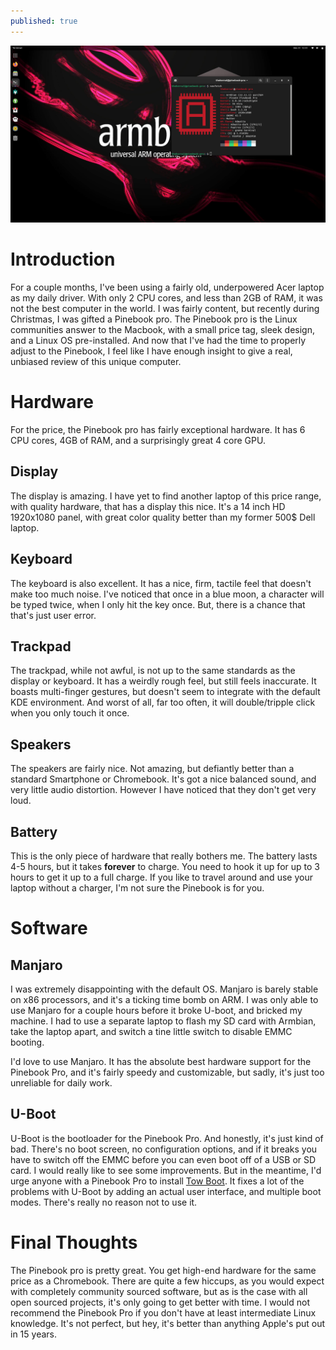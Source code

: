 ```yaml
---
published: true
---
```


![IMAGE](/images/Pinebook.png) 

# Introduction 

For a couple months, I've been using a fairly old, underpowered Acer laptop as my daily driver. With only 2 CPU cores, and less than 2GB of RAM, it was not the best computer in the world. I was fairly content, but recently during Christmas,  I was gifted a Pinebook pro. The Pinebook pro is the Linux communities answer to the Macbook, with a small price tag, sleek design, and a Linux OS pre-installed. And now that I've had the time to properly adjust to the Pinebook, I feel like I have enough insight to give a real, unbiased review of this unique computer. 

# Hardware 

For the price, the Pinebook pro has fairly exceptional hardware. It has 6 CPU cores, 4GB of RAM, and a surprisingly great 4 core GPU. 

## Display 

The display is amazing. I have yet to find another laptop of this price range, with quality hardware, that has a display this nice. It's a 14 inch HD 1920x1080 panel, with great color quality better than my former 500$ Dell laptop. 

## Keyboard 

The keyboard is also excellent. It has a nice, firm, tactile feel that doesn't make too much noise. I've noticed that once in a blue moon, a character will be typed twice, when I only hit the key once. But, there is a chance that that's just user error. 

## Trackpad 

The trackpad, while not awful, is not up to the same standards as the display or keyboard. It has a weirdly rough feel, but still feels inaccurate. It boasts multi-finger gestures, but doesn't seem to integrate with the default KDE environment. And worst of all, far too often, it will double/tripple click when you only touch it once.

## Speakers 

The speakers are fairly nice. Not amazing, but defiantly better than a standard Smartphone or Chromebook. It's got a nice balanced sound, and very little audio distortion. However I have noticed that they don't get very loud.  

## Battery 

This is the only piece of hardware that really bothers me. The battery lasts 4-5 hours, but it takes **forever** to charge. You need to hook it up for up to 3 hours to get it up to a full charge. If you like to travel around and use your laptop without a charger, I'm not sure the Pinebook is for you. 

# Software 

## Manjaro

I was extremely disappointing with the default OS. Manjaro is barely stable on x86 processors, and it's a ticking time bomb on ARM. I was only able to use Manjaro for a couple hours before it broke U-boot, and bricked my machine. I had to use a separate laptop to flash my SD card with Armbian, take the laptop apart, and switch a tine little switch to disable EMMC booting. 

I'd love to  use Manjaro. It has the absolute best hardware support for the Pinebook Pro, and it's fairly speedy and customizable, but sadly, it's just too unreliable for daily work. 

## U-Boot

U-Boot is the bootloader for the Pinebook Pro. And honestly, it's just kind of bad. There's no boot screen, no configuration options, and if it breaks you have to switch off the EMMC before you can even boot off of a USB or SD card. I would really like to see some improvements. But in the meantime, I'd urge anyone with a Pinebook Pro to install [Tow Boot](https://tow-boot.org/). It fixes a lot of the problems with U-Boot by adding an actual user interface, and multiple boot modes. There's really no reason not to use it. 

# Final Thoughts 

The Pinebook pro is pretty great. You get high-end hardware for the same price as a Chromebook. There are quite a few hiccups, as you would expect with completely community sourced software, but as is the case with all open sourced projects, it's only going to get better with time. I would not recommend the Pinebook Pro if you don't have at least intermediate Linux knowledge. It's not perfect, but hey, it's better than anything Apple's put out in 15 years. 
